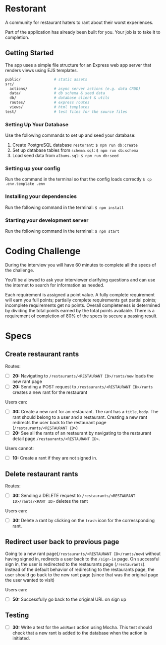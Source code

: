 # Restorant

A community for restaurant haters to rant about their worst experiences.

Part of the application has already been built for you. Your job is to take it to completion.

## Getting Started

The app uses a simple file structure for an Express web app server that renders views using EJS templates.

```sh
public/               # static assets
src/
  actions/            # async server actions (e.g. data CRUD)
  data/               # db schema & seed data
  db/                 # database client & utils
  routes/             # express routes
  views/              # html templates
test/                 # test files for the source files
```

### Setting Up Your Database

Use the following commands to set up and seed your database:

1. Create PostgreSQL database `restorant`: `$ npm run db:create`
1. Set up database tables from `schema.sql`: `$ npm run db:schema`
1. Load seed data from `albums.sql`: `$ npm run db:seed`

### Setting up your config

Run the command in the terminal so that the config loads correctly
`$ cp .env.template .env`

### Installing your dependencies

Run the following command in the terminal:
`$ npm install`

### Starting your development server

Run the following command in the terminal:
`$ npm start`


# Coding Challenge

During the interview you will have 60 minutes to complete all the specs of the challenge.

You'll be allowed to ask your interviewer clarifying questions and can use the internet to search for information as needed.

Each requirement is assigned a point value. A fully complete requirement will earn you full points; partially complete requirements get partial points; incomplete requirements get no points. Overall completeness is determined by dividing the total points earned by the total points available. There is a requirement of completion of 80% of the specs to secure a passing result.

# Specs

## Create restaurant rants

Routes:
- [ ] __20:__ Navigating to `/restaurants/<RESTAURANT ID>/rants/new` loads the new rant page
- [ ] __20:__ Sending a POST request to `/restaurants/<RESTAURANT ID>/rants` creates a new rant for the restaurant

Users can:
- [ ] __30:__ Create a new rant for an restaurant. The rant has a `title`, `body`. The rant should belong to a user and a restaurant. Creating a new rant redirects the user back to the restaurant page (`/restaurants/<RESTAURANT ID>`)
- [ ] __20:__ See all the rants of an restaurant by navigating to the restaurant detail page `/restaurants/<RESTAURANT ID>`.

Users cannot:
- [ ] __10:__ Create a rant if they are not signed in.

## Delete restaurant rants

Routes:
- [ ] __30:__ Sending a DELETE request to `/restaurants/<RESTAURANT ID>/rants/<RANT ID>` deletes the rant

Users can:
- [ ] __30:__ Delete a rant by clicking on the `trash` icon for the corressponding rant.

## Redirect user back to previous page

Going to a new rant page(`/restaurants/<RESTAURANT ID>/rants/new`) without having signed in, redirects a user back to the `/sign-in` page. On successful sign in, the user is redirected to the restaurants page (`/restaurants`). Instead of the default behavior of redirecting to the restaurants page, the user should go back to the new rant page (since that was the original page the user wanted to visit)

Users can:
- [ ] __50:__ Successfully go back to the original URL on sign up

## Testing

- [ ] __30:__ Write a test for the `addRant` action using Mocha. This test should check that a new rant is added to the database when the action is initiated.
